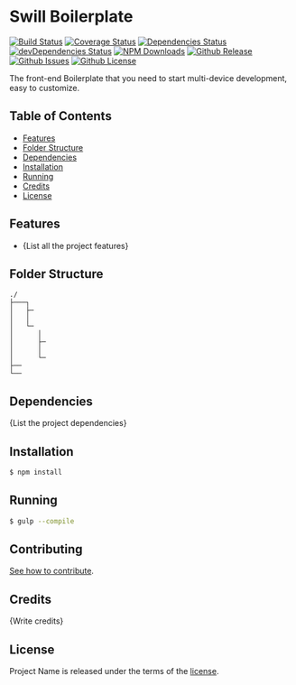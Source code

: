 # Swill Boilerplate

[![Build Status](https://travis-ci.org/tiagoporto/swill-boilerplate.svg)](https://travis-ci.org/tiagoporto/swill-boilerplate)
[![Coverage Status](https://img.shields.io/coveralls/tiagoporto/swill-boilerplate.svg)](https://coveralls.io/github/tiagoporto/swill-boilerplate)
[![Dependencies Status](https://david-dm.org/tiagoporto/swill-boilerplate.svg)](https://david-dm.org/tiagoporto/swill-boilerplate)
[![devDependencies Status](https://david-dm.org/tiagoporto/swill-boilerplate/dev-status.svg)](https://david-dm.org/tiagoporto/swill-boilerplate#info=devDependencies)
[![NPM Downloads](https://img.shields.io/npm/dt/swill-boilerplate.svg)](https://www.npmjs.com/package/swill-boilerplate)
[![Github Release](https://img.shields.io/github/release/tiagoporto/swill-boilerplate.svg)](https://github.com/tiagoporto/swill-boilerplate/releases)
[![Github Issues](https://img.shields.io/github/issues/tiagoporto/swill-boilerplate.svg)](https://github.com/tiagoporto/swill-boilerplate/issues)
[![Github License](https://img.shields.io/github/license/tiagoporto/swill-boilerplate.svg)](https://raw.githubusercontent.com/tiagoporto/swill-boilerplate/master/LICENSE.md)

The front-end Boilerplate that you need to start multi-device development, easy to customize.

## Table of Contents

* [Features](#features)
* [Folder Structure](#folder-structure)
* [Dependencies](#dependencies)
* [Installation](#installation)
* [Running](#running)
* [Credits](#credits)
* [License](license)

## Features

* {List all the project features}

## Folder Structure

```
./
├───┐
│   ├─
│   │
│   └─
│      │
│      ├─
│      │
│      └─
├──
└──
```

## Dependencies

{List the project dependencies}

## Installation
```sh
$ npm install
```

## Running
```sh
$ gulp --compile
```

## Contributing

[See how to contribute](CONTRIBUTING.md).

## Credits

{Write credits}

## License

Project Name is released under the terms of the [license](LICENSE).